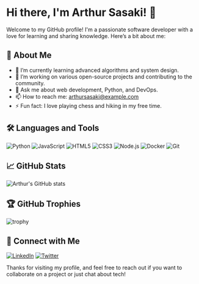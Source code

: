 # Hi there, I'm Arthur Sasaki! 👋

Welcome to my GitHub profile! I'm a passionate software developer with a love for learning and sharing knowledge. Here’s a bit about me:

## 🚀 About Me

- 🌱 I’m currently learning advanced algorithms and system design.
- 💼 I’m working on various open-source projects and contributing to the community.
- 💬 Ask me about web development, Python, and DevOps.
- 📫 How to reach me: [arthursasaki@example.com](mailto:arthursasaki@example.com)
- ⚡ Fun fact: I love playing chess and hiking in my free time.

## 🛠️ Languages and Tools

![Python](https://img.shields.io/badge/Python-3776AB?style=for-the-badge&logo=python&logoColor=white)
![JavaScript](https://img.shields.io/badge/JavaScript-F7DF1E?style=for-the-badge&logo=javascript&logoColor=black)
![HTML5](https://img.shields.io/badge/HTML5-E34F26?style=for-the-badge&logo=html5&logoColor=white)
![CSS3](https://img.shields.io/badge/CSS3-1572B6?style=for-the-badge&logo=css3&logoColor=white)
![Node.js](https://img.shields.io/badge/Node.js-339933?style=for-the-badge&logo=nodedotjs&logoColor=white)
![Docker](https://img.shields.io/badge/Docker-2496ED?style=for-the-badge&logo=docker&logoColor=white)
![Git](https://img.shields.io/badge/Git-F05032?style=for-the-badge&logo=git&logoColor=white)

## 📈 GitHub Stats

![Arthur's GitHub stats](https://github-readme-stats.vercel.app/api?username=Sasakiarthur&show_icons=true&theme=radical)

## 🏆 GitHub Trophies

![trophy](https://github-profile-trophy.vercel.app/?username=Sasakiarthur&theme=onedark)

## 🔗 Connect with Me

[![LinkedIn](https://img.shields.io/badge/LinkedIn-0077B5?style=for-the-badge&logo=linkedin&logoColor=white)](https://linkedin.com/in/sasakiarthur)
[![Twitter](https://img.shields.io/badge/Twitter-1DA1F2?style=for-the-badge&logo=twitter&logoColor=white)](https://twitter.com/sasakiarthur)

Thanks for visiting my profile, and feel free to reach out if you want to collaborate on a project or just chat about tech!
